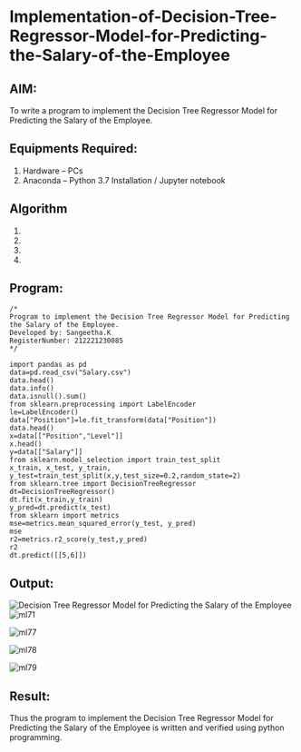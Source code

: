 # Implementation-of-Decision-Tree-Regressor-Model-for-Predicting-the-Salary-of-the-Employee

## AIM:
To write a program to implement the Decision Tree Regressor Model for Predicting the Salary of the Employee.

## Equipments Required:
1. Hardware – PCs
2. Anaconda – Python 3.7 Installation / Jupyter notebook

## Algorithm
1. 
2. 
3. 
4. 

## Program:
```
/*
Program to implement the Decision Tree Regressor Model for Predicting the Salary of the Employee.
Developed by: Sangeetha.K
RegisterNumber: 212221230085 
*/
```
```
import pandas as pd
data=pd.read_csv("Salary.csv")
data.head()
data.info()
data.isnull().sum()
from sklearn.preprocessing import LabelEncoder
le=LabelEncoder()
data["Position"]=le.fit_transform(data["Position"])
data.head()
x=data[["Position","Level"]]
x.head()
y=data[["Salary"]]
from sklearn.model_selection import train_test_split
x_train, x_test, y_train, y_test=train_test_split(x,y,test_size=0.2,random_state=2)
from sklearn.tree import DecisionTreeRegressor
dt=DecisionTreeRegressor()
dt.fit(x_train,y_train)
y_pred=dt.predict(x_test)
from sklearn import metrics
mse=metrics.mean_squared_error(y_test, y_pred)
mse
r2=metrics.r2_score(y_test,y_pred)
r2
dt.predict([[5,6]])
```

## Output:
![Decision Tree Regressor Model for Predicting the Salary of the Employee](sam.png)
![ml71](https://user-images.githubusercontent.com/93992063/200124715-135f54e6-330e-4497-963d-96600cd67f75.png)


![ml77](https://user-images.githubusercontent.com/93992063/200124819-07ec341f-3ca9-45e7-9efe-2558c17e5a3e.png)

![ml78](https://user-images.githubusercontent.com/93992063/200124829-33473f25-31d4-4729-afbd-2866a0765136.png)

![ml79](https://user-images.githubusercontent.com/93992063/200124732-d2d0fd47-39fe-4ea9-ac89-2336d75c2a56.png)

## Result:
Thus the program to implement the Decision Tree Regressor Model for Predicting the Salary of the Employee is written and verified using python programming.
